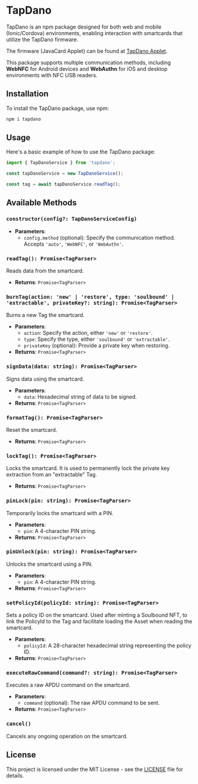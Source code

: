 # TapDano

TapDano is an npm package designed for both web and mobile (Ionic/Cordova) environments, enabling interaction with smartcards that utilize the TapDano firmware.

The firmware (JavaCard Applet) can be found at [TapDano Applet](https://github.com/tapdano/applet).

This package supports multiple communication methods, including **WebNFC** for Android devices and **WebAuthn** for iOS and desktop environments with NFC USB readers.

## Installation

To install the TapDano package, use npm:

```bash
npm i tapdano
```

## Usage

Here's a basic example of how to use the TapDano package:

```javascript
import { TapDanoService } from 'tapdano';

const tapDanoService = new TapDanoService();

const tag = await tapDanoService.readTag();
```

## Available Methods

### `constructor(config?: TapDanoServiceConfig)`
- **Parameters**: 
  - `config.method` (optional): Specify the communication method. Accepts `'auto'`, `'WebNFC'`, or `'WebAuthn'`.

### `readTag(): Promise<TagParser>`
Reads data from the smartcard.
- **Returns**: `Promise<TagParser>`

### `burnTag(action: 'new' | 'restore', type: 'soulbound' | 'extractable', privateKey?: string): Promise<TagParser>`
Burns a new Tag the smartcard.
- **Parameters**:
  - `action`: Specify the action, either `'new'` or `'restore'`.
  - `type`: Specify the type, either `'soulbound'` or `'extractable'`.
  - `privateKey` (optional): Provide a private key when restoring.
- **Returns**: `Promise<TagParser>`

### `signData(data: string): Promise<TagParser>`
Signs data using the smartcard.
- **Parameters**:
  - `data`: Hexadecimal string of data to be signed.
- **Returns**: `Promise<TagParser>`

### `formatTag(): Promise<TagParser>`
Reset the smartcard.
- **Returns**: `Promise<TagParser>`

### `lockTag(): Promise<TagParser>`
Locks the smartcard. It is used to permanently lock the private key extraction from an "extractable" Tag.
- **Returns**: `Promise<TagParser>`

### `pinLock(pin: string): Promise<TagParser>`
Temporarily locks the smartcard with a PIN.
- **Parameters**:
  - `pin`: A 4-character PIN string.
- **Returns**: `Promise<TagParser>`

### `pinUnlock(pin: string): Promise<TagParser>`
Unlocks the smartcard using a PIN.
- **Parameters**:
  - `pin`: A 4-character PIN string.
- **Returns**: `Promise<TagParser>`

### `setPolicyId(policyId: string): Promise<TagParser>`
Sets a policy ID on the smartcard. Used after minting a Soulbound NFT, to link the PolicyId to the Tag and facilitate loading the Asset when reading the smartcard.
- **Parameters**:
  - `policyId`: A 28-character hexadecimal string representing the policy ID.
- **Returns**: `Promise<TagParser>`

### `executeRawCommand(command?: string): Promise<TagParser>`
Executes a raw APDU command on the smartcard.
- **Parameters**:
  - `command` (optional): The raw APDU command to be sent.
- **Returns**: `Promise<TagParser>`

### `cancel()`
Cancels any ongoing operation on the smartcard.

## License
This project is licensed under the MIT License - see the [LICENSE](LICENSE) file for details.